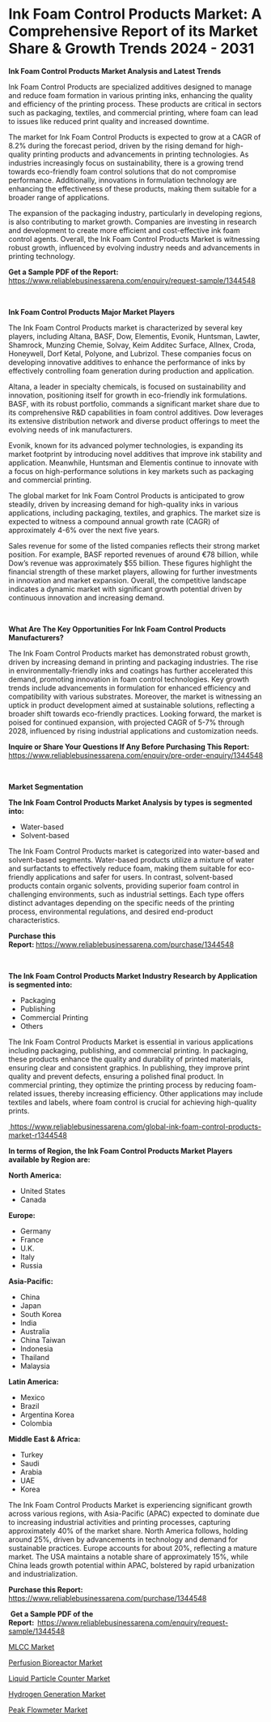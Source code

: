 <p><h1>Ink Foam Control Products Market: A Comprehensive Report of its Market Share & Growth Trends 2024 - 2031</h1></p><p><strong>Ink Foam Control Products Market Analysis and Latest Trends</strong></p>
<p><p>Ink Foam Control Products are specialized additives designed to manage and reduce foam formation in various printing inks, enhancing the quality and efficiency of the printing process. These products are critical in sectors such as packaging, textiles, and commercial printing, where foam can lead to issues like reduced print quality and increased downtime.</p><p>The market for Ink Foam Control Products is expected to grow at a CAGR of 8.2% during the forecast period, driven by the rising demand for high-quality printing products and advancements in printing technologies. As industries increasingly focus on sustainability, there is a growing trend towards eco-friendly foam control solutions that do not compromise performance. Additionally, innovations in formulation technology are enhancing the effectiveness of these products, making them suitable for a broader range of applications.</p><p>The expansion of the packaging industry, particularly in developing regions, is also contributing to market growth. Companies are investing in research and development to create more efficient and cost-effective ink foam control agents. Overall, the Ink Foam Control Products Market is witnessing robust growth, influenced by evolving industry needs and advancements in printing technology.</p></p>
<p><strong>Get a Sample PDF of the Report:&nbsp;</strong> <a href="https://www.reliablebusinessarena.com/enquiry/request-sample/1344548?utm_campaign=1259&utm_medium=2&utm_source=Github&utm_content=ia&utm_term=30092024&utm_id=ink-foam-control-products">https://www.reliablebusinessarena.com/enquiry/request-sample/1344548</a></p>
<p>&nbsp;</p>
<p><strong>Ink Foam Control Products Major Market Players</strong></p>
<p><p>The Ink Foam Control Products market is characterized by several key players, including Altana, BASF, Dow, Elementis, Evonik, Huntsman, Lawter, Shamrock, Munzing Chemie, Solvay, Keim Additec Surface, Allnex, Croda, Honeywell, Dorf Ketal, Polyone, and Lubrizol. These companies focus on developing innovative additives to enhance the performance of inks by effectively controlling foam generation during production and application.</p><p>Altana, a leader in specialty chemicals, is focused on sustainability and innovation, positioning itself for growth in eco-friendly ink formulations. BASF, with its robust portfolio, commands a significant market share due to its comprehensive R&D capabilities in foam control additives. Dow leverages its extensive distribution network and diverse product offerings to meet the evolving needs of ink manufacturers.</p><p>Evonik, known for its advanced polymer technologies, is expanding its market footprint by introducing novel additives that improve ink stability and application. Meanwhile, Huntsman and Elementis continue to innovate with a focus on high-performance solutions in key markets such as packaging and commercial printing.</p><p>The global market for Ink Foam Control Products is anticipated to grow steadily, driven by increasing demand for high-quality inks in various applications, including packaging, textiles, and graphics. The market size is expected to witness a compound annual growth rate (CAGR) of approximately 4-6% over the next five years.</p><p>Sales revenue for some of the listed companies reflects their strong market position. For example, BASF reported revenues of around €78 billion, while Dow’s revenue was approximately $55 billion. These figures highlight the financial strength of these market players, allowing for further investments in innovation and market expansion. Overall, the competitive landscape indicates a dynamic market with significant growth potential driven by continuous innovation and increasing demand.</p></p>
<p>&nbsp;</p>
<p><strong>What Are The Key Opportunities For Ink Foam Control Products Manufacturers?</strong></p>
<p><p>The Ink Foam Control Products market has demonstrated robust growth, driven by increasing demand in printing and packaging industries. The rise in environmentally-friendly inks and coatings has further accelerated this demand, promoting innovation in foam control technologies. Key growth trends include advancements in formulation for enhanced efficiency and compatibility with various substrates. Moreover, the market is witnessing an uptick in product development aimed at sustainable solutions, reflecting a broader shift towards eco-friendly practices. Looking forward, the market is poised for continued expansion, with projected CAGR of 5-7% through 2028, influenced by rising industrial applications and customization needs.</p></p>
<p><strong>Inquire or Share Your Questions If Any Before Purchasing This Report:</strong> <a href="https://www.reliablebusinessarena.com/enquiry/pre-order-enquiry/1344548?utm_campaign=1259&utm_medium=2&utm_source=Github&utm_content=ia&utm_term=30092024&utm_id=ink-foam-control-products">https://www.reliablebusinessarena.com/enquiry/pre-order-enquiry/1344548</a></p>
<p>&nbsp;</p>
<p><strong>Market Segmentation</strong></p>
<p><strong>The Ink Foam Control Products Market Analysis by types is segmented into:</strong></p>
<p><ul><li>Water-based</li><li>Solvent-based</li></ul></p>
<p><p>The Ink Foam Control Products market is categorized into water-based and solvent-based segments. Water-based products utilize a mixture of water and surfactants to effectively reduce foam, making them suitable for eco-friendly applications and safer for users. In contrast, solvent-based products contain organic solvents, providing superior foam control in challenging environments, such as industrial settings. Each type offers distinct advantages depending on the specific needs of the printing process, environmental regulations, and desired end-product characteristics.</p></p>
<p><strong>Purchase this Report:&nbsp;</strong><a href="https://www.reliablebusinessarena.com/purchase/1344548?utm_campaign=1259&utm_medium=2&utm_source=Github&utm_content=ia&utm_term=30092024&utm_id=ink-foam-control-products">https://www.reliablebusinessarena.com/purchase/1344548</a></p>
<p>&nbsp;</p>
<p><strong>The Ink Foam Control Products Market Industry Research by Application is segmented into:</strong></p>
<p><ul><li>Packaging</li><li>Publishing</li><li>Commercial Printing</li><li>Others</li></ul></p>
<p><p>The Ink Foam Control Products Market is essential in various applications including packaging, publishing, and commercial printing. In packaging, these products enhance the quality and durability of printed materials, ensuring clear and consistent graphics. In publishing, they improve print quality and prevent defects, ensuring a polished final product. In commercial printing, they optimize the printing process by reducing foam-related issues, thereby increasing efficiency. Other applications may include textiles and labels, where foam control is crucial for achieving high-quality prints.</p></p>
<p><a href="https://www.reliablebusinessarena.com/global-ink-foam-control-products-market-r1344548?utm_campaign=1259&utm_medium=2&utm_source=Github&utm_content=ia&utm_term=30092024&utm_id=ink-foam-control-products">&nbsp;https://www.reliablebusinessarena.com/global-ink-foam-control-products-market-r1344548</a></p>
<p><strong>In terms of Region, the Ink Foam Control Products Market Players available by Region are:</strong></p>
<p>
    <p> <strong> North America: </strong>
        <ul>
            <li>United States</li>
            <li>Canada</li>
        </ul>
        </p> 
    <p> <strong> Europe: </strong>
        <ul>
            <li>Germany</li>
            <li>France</li>
            <li>U.K.</li>
            <li>Italy</li>
            <li>Russia</li>
        </ul>
        </p> 
    <p> <strong> Asia-Pacific: </strong>
        <ul>
            <li>China</li>
            <li>Japan</li>
            <li>South Korea</li>
            <li>India</li>
            <li>Australia</li>
            <li>China Taiwan</li>
            <li>Indonesia</li>
            <li>Thailand</li>
            <li>Malaysia</li>
        </ul>
        </p> 
    <p> <strong> Latin America: </strong>
        <ul>
            <li>Mexico</li>
            <li>Brazil</li>
            <li>Argentina Korea</li>
            <li>Colombia</li>
        </ul>
        </p> 
    <p> <strong> Middle East & Africa: </strong>
        <ul>
            <li>Turkey</li>
            <li>Saudi</li>
            <li>Arabia</li>
            <li>UAE</li>
            <li>Korea</li>
        </ul>
    </p>
    </p>
<p><p>The Ink Foam Control Products Market is experiencing significant growth across various regions, with Asia-Pacific (APAC) expected to dominate due to increasing industrial activities and printing processes, capturing approximately 40% of the market share. North America follows, holding around 25%, driven by advancements in technology and demand for sustainable practices. Europe accounts for about 20%, reflecting a mature market. The USA maintains a notable share of approximately 15%, while China leads growth potential within APAC, bolstered by rapid urbanization and industrialization.</p></p>
<p><strong>Purchase this Report: </strong><a href="https://www.reliablebusinessarena.com/purchase/1344548?utm_campaign=1259&utm_medium=2&utm_source=Github&utm_content=ia&utm_term=30092024&utm_id=ink-foam-control-products">https://www.reliablebusinessarena.com/purchase/1344548</a></p>
<p>&nbsp;<strong>Get a Sample PDF of the Report:&nbsp;&nbsp;</strong><a href="https://www.reliablebusinessarena.com/enquiry/request-sample/1344548?utm_campaign=1259&utm_medium=2&utm_source=Github&utm_content=ia&utm_term=30092024&utm_id=ink-foam-control-products">https://www.reliablebusinessarena.com/enquiry/request-sample/1344548</a></p>
<p><strong></strong></p>
<p><p><a href="https://issuu.com/reportprime-2/docs/mlcc-market-size-2030.pptx_dbca8d98296b6c?utm_campaign=1259&utm_medium=2&utm_source=Github&utm_content=ia&utm_term=30092024&utm_id=ink-foam-control-products">MLCC Market</a></p><p><a href="https://www.linkedin.com/pulse/comprehensive-look-product-type-small-scale-less-than-100-iicae?utm_campaign=1259&utm_medium=2&utm_source=Github&utm_content=ia&utm_term=30092024&utm_id=ink-foam-control-products">Perfusion Bioreactor Market</a></p><p><a href="https://www.linkedin.com/pulse/strategic-insights-global-liquid-particle-counter-kjhre?utm_campaign=1259&utm_medium=2&utm_source=Github&utm_content=ia&utm_term=30092024&utm_id=ink-foam-control-products">Liquid Particle Counter Market</a></p><p><a href="https://www.linkedin.com/pulse/future-ready-strategic-insights-global-hydrogen-generation-epelc?utm_campaign=1259&utm_medium=2&utm_source=Github&utm_content=ia&utm_term=30092024&utm_id=ink-foam-control-products">Hydrogen Generation Market</a></p><p><a href="https://issuu.com/reportprime-2/docs/peak-flowmeter-market-size-2030.ppt_f0abee052976e2?utm_campaign=1259&utm_medium=2&utm_source=Github&utm_content=ia&utm_term=30092024&utm_id=ink-foam-control-products">Peak Flowmeter Market</a></p></p>